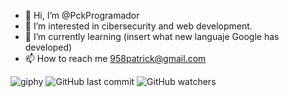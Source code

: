 - 👋 Hi, I’m @PckProgramador
- 👀 I’m interested in cibersecurity and web development.
- 🌱 I’m currently learning (insert what new languaje Google has developed)
- 📫 How to reach me 958patrick@gmail.com

![giphy](https://github.com/PckProgramador/PckProgramador/assets/119043644/2beab4e9-f88f-4dae-ad3c-1a3472c9297d)
![GitHub last commit](https://img.shields.io/github/last-commit/PckProgramador/PckProgramador)
![GitHub watchers](https://img.shields.io/github/watchers/PckProgramador/PckProgramador?style=social)

[linkedin]:https://www.linkedin.com/in/patrick-moreno--ciberseguridad-economia-hacking/
